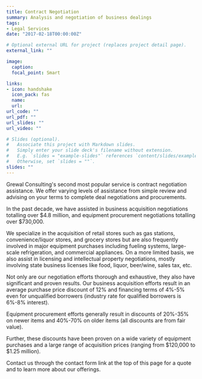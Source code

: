 ```yaml
---
title: Contract Negotiation
summary: Analysis and negotiation of business dealings
tags:
- Legal Services
date: "2017-02-18T00:00:00Z"

# Optional external URL for project (replaces project detail page).
external_link: ""

image:
  caption:
  focal_point: Smart

links:
- icon: handshake
  icon_pack: fas
  name:
  url:
url_code: ""
url_pdf: ""
url_slides: ""
url_video: ""

# Slides (optional).
#   Associate this project with Markdown slides.
#   Simply enter your slide deck's filename without extension.
#   E.g. `slides = "example-slides"` references `content/slides/example-slides.md`.
#   Otherwise, set `slides = ""`.
slides: ""
---
```


Grewal Consulting's second most popular service is contract negotiation assistance. We offer varying levels of assistance from simple review and advising on your terms to complete deal negotiations and procurements.

In the past decade, we have assisted in business acquisition negotiations totalling over $4.8 million, and equipment procurement negotiations totalling over $730,000.

We specialize in the acquisition of retail stores such as gas stations, convenience/liquor stores, and grocery stores but are also frequently involved in major equipment purchases including fueling systems, large-scale refrigeration, and commercial appliances. On a more limited basis, we also assist in licensing and intellectual property negotiations, mostly involving state business licenses like food, liquor, beer/wine, sales tax, etc.

Not only are our negotiation efforts thorough and exhaustive, they also have significant and proven results. Our business acquisition efforts result in an average purchase price discount of 12% and financing terms of 4%-5% even for unqualified borrowers (industry rate for qualified borrowers is 6%-8% interest).

Equipment procurement efforts generally result in discounts of 20%-35% on newer items and 40%-70% on older items (all discounts are from fair value).

Further, these discounts have been proven on a wide variety of equipment purchases and a large range of acquisition prices (ranging from $120,000 to $1.25 million).

Contact us through the contact form link at the top of this page for a quote and to learn more about our offerings.
